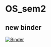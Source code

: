 # OS_sem2
## new binder
[![Binder](https://mybinder.org/badge_logo.svg)](https://mybinder.org/v2/gh/Gnortss/OS_sem2/master)
